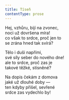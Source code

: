 ```yaml
---
title: Tíseň
contentType: prose
---
```


Hej, vzhůru, bijí na zvonec,  
noci už dovršena míra!  
co však to srdce, proč jen to  
se zrána hned tak svírá?

Tělo i duši napřími,  
své síly seber do nového dne!  
ale to srdce, proč zas je  
takové těžké, stísněné?

Na dopis čekám z domova  
jaké už dlouhé doby —  
ten kdyby přišel, sevřené  
srdce zas vydechlo by!
